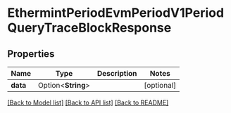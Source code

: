 # EthermintPeriodEvmPeriodV1PeriodQueryTraceBlockResponse

## Properties

Name | Type | Description | Notes
------------ | ------------- | ------------- | -------------
**data** | Option<**String**> |  | [optional]

[[Back to Model list]](../README.md#documentation-for-models) [[Back to API list]](../README.md#documentation-for-api-endpoints) [[Back to README]](../README.md)


